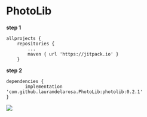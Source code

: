 # PhotoLib

**step 1**

	allprojects {
		repositories {
			...
			maven { url 'https://jitpack.io' }
		}
	
**step 2**
  
	dependencies {
	       implementation 'com.github.lauramdelarosa.PhotoLib:photolib:0.2.1'
	}

[![](https://jitpack.io/v/lauramdelarosa/PhotoLib.svg)](https://jitpack.io/#lauramdelarosa/PhotoLib)
